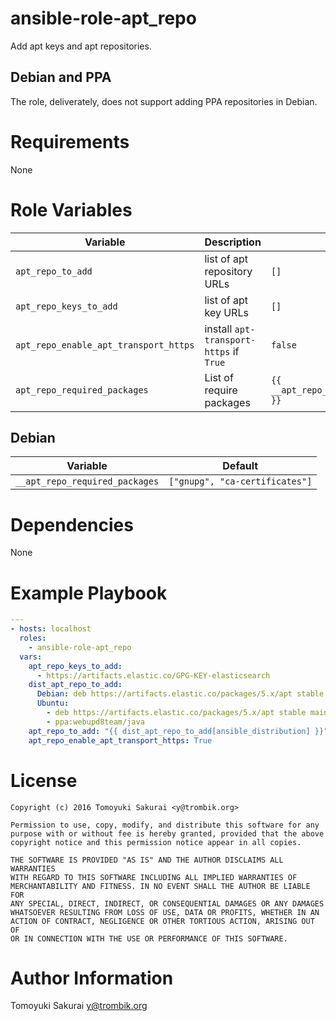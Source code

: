# ansible-role-apt_repo

Add apt keys and apt repositories.

## Debian and PPA

The role, deliverately, does not support adding PPA repositories in Debian.

# Requirements

None

# Role Variables

| Variable | Description | Default |
|----------|-------------|---------|
| `apt_repo_to_add` | list of apt repository URLs | `[]` |
| `apt_repo_keys_to_add` | list of apt key URLs | `[]` |
| `apt_repo_enable_apt_transport_https` | install `apt-transport-https` if `True` | `false` |
| `apt_repo_required_packages`| List of require packages | `{{ __apt_repo_required_packages }}` |

## Debian

| Variable | Default |
|----------|---------|
| `__apt_repo_required_packages` | `["gnupg", "ca-certificates"]` |

# Dependencies

None

# Example Playbook

```yaml
---
- hosts: localhost
  roles:
    - ansible-role-apt_repo
  vars:
    apt_repo_keys_to_add:
      - https://artifacts.elastic.co/GPG-KEY-elasticsearch
    dist_apt_repo_to_add:
      Debian: deb https://artifacts.elastic.co/packages/5.x/apt stable main
      Ubuntu:
        - deb https://artifacts.elastic.co/packages/5.x/apt stable main
        - ppa:webupd8team/java
    apt_repo_to_add: "{{ dist_apt_repo_to_add[ansible_distribution] }}"
    apt_repo_enable_apt_transport_https: True
```

# License

```
Copyright (c) 2016 Tomoyuki Sakurai <y@trombik.org>

Permission to use, copy, modify, and distribute this software for any
purpose with or without fee is hereby granted, provided that the above
copyright notice and this permission notice appear in all copies.

THE SOFTWARE IS PROVIDED "AS IS" AND THE AUTHOR DISCLAIMS ALL WARRANTIES
WITH REGARD TO THIS SOFTWARE INCLUDING ALL IMPLIED WARRANTIES OF
MERCHANTABILITY AND FITNESS. IN NO EVENT SHALL THE AUTHOR BE LIABLE FOR
ANY SPECIAL, DIRECT, INDIRECT, OR CONSEQUENTIAL DAMAGES OR ANY DAMAGES
WHATSOEVER RESULTING FROM LOSS OF USE, DATA OR PROFITS, WHETHER IN AN
ACTION OF CONTRACT, NEGLIGENCE OR OTHER TORTIOUS ACTION, ARISING OUT OF
OR IN CONNECTION WITH THE USE OR PERFORMANCE OF THIS SOFTWARE.
```

# Author Information

Tomoyuki Sakurai <y@trombik.org>
